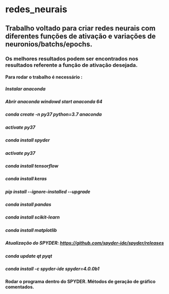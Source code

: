 # redes_neurais

## Trabalho voltado para criar redes neurais com diferentes funções de ativação e variações de neuronios/batchs/epochs.

### Os melhores resultados podem ser encontrados nos resultados referente a função de ativação desejada. 

#### Para rodar o trabalho é necessário : 
##### Instalar anaconda
##### Abrir anaconda windowd start anaconda 64
##### conda create -n py37 python=3.7 anaconda
##### activate py37
##### conda install spyder
##### activate py37
##### conda install tensorflow
##### conda install keras
##### pip install --ignore-installed --upgrade
##### conda install pandas
##### conda install scikit-learn
##### conda install matplotlib
##### Atualização do SPYDER: https://github.com/spyder-ide/spyder/releases
##### conda update qt pyqt
##### conda install -c spyder-ide spyder=4.0.0b1

#### Rodar o programa dentro do SPYDER. Métodos de geração de gráfico comentados. 